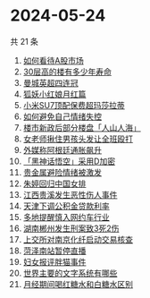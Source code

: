 # 2024-05-24

共 21 条

<!-- BEGIN -->
<!-- 最后更新时间 Fri May 24 2024 22:08:49 GMT+0800 (China Standard Time) -->

1. [如何看待A股市场](https://www.zhihu.com/search?q=如何看待A股市场)
1. [30层高的楼有多少年寿命](https://www.zhihu.com/search?q=30层高的楼有多少年寿命)
1. [曼城英超四连冠](https://www.zhihu.com/search?q=曼城英超四连冠)
1. [狐妖小红娘月红篇](https://www.zhihu.com/search?q=狐妖小红娘月红篇)
1. [小米SU7顶配保费超玛莎拉蒂](https://www.zhihu.com/search?q=小米SU7顶配保费超玛莎拉蒂)
1. [如何避免自己情绪失控](https://www.zhihu.com/search?q=如何避免自己情绪失控)
1. [楼市新政后部分楼盘「人山人海」](https://www.zhihu.com/search?q=楼市新政后部分楼盘「人山人海」)
1. [女老师揪住男孩头发让全班殴打](https://www.zhihu.com/search?q=女老师揪住男孩头发让全班殴打)
1. [外媒称阿根廷通胀飙升](https://www.zhihu.com/search?q=外媒称阿根廷通胀飙升)
1. [「黑神话悟空」采用D加密](https://www.zhihu.com/search?q=「黑神话悟空」采用D加密)
1. [贵金属避险情绪被激发](https://www.zhihu.com/search?q=贵金属避险情绪被激发)
1. [朱婷回归中国女排](https://www.zhihu.com/search?q=朱婷回归中国女排)
1. [江西贵溪发生恶性伤人事件](https://www.zhihu.com/search?q=江西贵溪发生恶性伤人事件)
1. [天津下调公积金贷款利率](https://www.zhihu.com/search?q=天津下调公积金贷款利率)
1. [多地提醒慎入网约车行业](https://www.zhihu.com/search?q=多地提醒慎入网约车行业)
1. [湖南郴州发生刑案致3死2伤](https://www.zhihu.com/search?q=湖南郴州发生刑案致3死2伤)
1. [上交所对南京化纤启动交易核查](https://www.zhihu.com/search?q=上交所对南京化纤启动交易核查)
1. [菏泽南站暂停直播](https://www.zhihu.com/search?q=菏泽南站暂停直播)
1. [妇女报评胖猫事件](https://www.zhihu.com/search?q=妇女报评胖猫事件)
1. [世界主要的文字系统有哪些](https://www.zhihu.com/search?q=世界主要的文字系统有哪些)
1. [月经期间喝红糖水和白糖水区别](https://www.zhihu.com/search?q=月经期间喝红糖水和白糖水区别)

<!-- END -->
